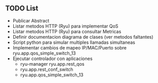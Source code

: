 ## TODO List

- Publicar Abstract
- Listar metodos HTTP (Ryu) para implementar QoS
- Listar metodos HTTP (Ryu) para consultar Metricas
- Definir documentacion diagrama de clases (ver metodos faltantes)
- Script python para simular multiples llamadas simultaneas
- Implementar cambios de mapeo IP/MAC/Puerto sobre ryu.app.qos_simple_switch_13
- Ejecutar controlador con aplicaciones
    - ryu-manager ryu.app.rest_qos
    - ryu.app.rest_conf_switch
    - ryu.app.qos_simple_switch_13